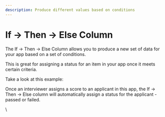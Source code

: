 ```yaml
---
description: Produce different values based on conditions
---
```


# If → Then → Else Column

The If → Then → Else Column allows you to produce a new set of data for your app based on a set of conditions.

This is great for assigning a status for an item in your app once it meets certain criteria.

Take a look at this example:

Once an interviewer assigns a score to an applicant in this app, the If → Then → Else column will automatically assign a status for the applicant - passed or failed.

\
